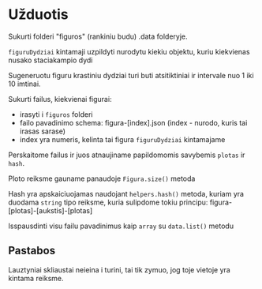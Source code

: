 # Užduotis

Sukurti folderi "figuros" (rankiniu budu) .data folderyje.

`figuruDydziai` kintamaji uzpildyti nurodytu kiekiu objektu, kuriu kiekvienas nusako staciakampio dydi

Sugeneruotu figuru krastiniu dydziai turi buti atsitiktiniai ir intervale nuo 1 iki 10 imtinai.

Sukurti failus, kiekvienai figurai:

- irasyti i `figuros` folderi
- failo pavadinimo schema: figura-[index].json   (index - nurodo, kuris tai irasas sarase)
- index yra numeris, kelinta tai figura `figuruDydziai` kintamajame

Perskaitome failus ir juos atnaujiname papildomomis savybemis `plotas` ir `hash`.

Ploto reiksme gauname panaudoje `Figura.size()` metoda

Hash yra apskaiciuojamas naudojant `helpers.hash()` metoda, kuriam yra duodama `string` tipo reiksme, kuria sulipdome tokiu principu: figura-[plotas]-[aukstis]-[plotas]

Isspausdinti visu failu pavadinimus kaip `array` su `data.list()` metodu

## Pastabos

Lauztyniai skliaustai neieina i turini, tai tik zymuo, jog toje vietoje yra kintama reiksme.
